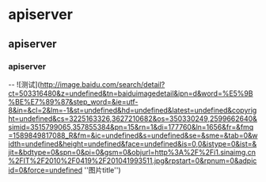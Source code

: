 # apiserver
## apiserver
### apiserver
--
![测试](http://image.baidu.com/search/detail?ct=503316480&z=undefined&tn=baiduimagedetail&ipn=d&word=%E5%9B%BE%E7%89%87&step_word=&ie=utf-8&in=&cl=2&lm=-1&st=undefined&hd=undefined&latest=undefined&copyright=undefined&cs=3225163326,3627210682&os=350330249,2599662640&simid=3515799065,357855384&pn=15&rn=1&di=177760&ln=1656&fr=&fmq=1589849817088_R&fm=&ic=undefined&s=undefined&se=&sme=&tab=0&width=undefined&height=undefined&face=undefined&is=0,0&istype=0&ist=&jit=&bdtype=0&spn=0&pi=0&gsm=0&objurl=http%3A%2F%2Fi1.sinaimg.cn%2FIT%2F2010%2F0419%2F201041993511.jpg&rpstart=0&rpnum=0&adpicid=0&force=undefined ''图片title'')

